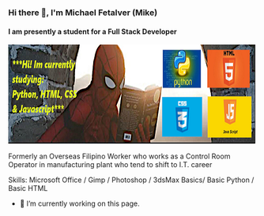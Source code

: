 ### Hi there 👋, I'm Michael Fetalver (Mike)
#### I am presently a student for a Full Stack Developer 
![I am presently a student for a Full Stack Developer ](https://github.com/m8ksGH/m8ksGH/blob/main/sms.png)

Formerly an Overseas Filipino Worker who works as a Control Room Operator in  manufacturing plant who tend to shift to I.T. career  

Skills: Microsoft Office / Gimp / Photoshop / 3dsMax Basics/ Basic Python / Basic HTML

- 🔭 I’m currently working on this page. 






